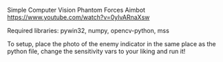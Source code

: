 Simple Computer Vision Phantom Forces Aimbot
https://www.youtube.com/watch?v=0yIvARnaXsw


Required libraries: pywin32, numpy, opencv-python, mss

To setup, place the photo of the enemy indicator in the same place as the python file, change the sensitivity vars to your liking and run it!
